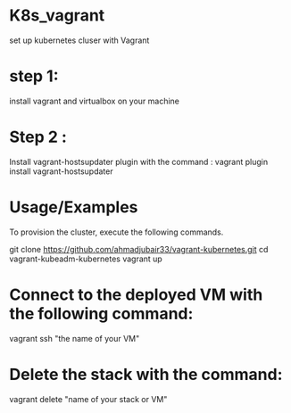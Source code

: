 # K8s_vagrant
set up kubernetes cluser with Vagrant 

# step 1:
install vagrant and virtualbox on your machine 

# Step 2 :

Install vagrant-hostsupdater plugin with the command :
vagrant plugin install vagrant-hostsupdater

# Usage/Examples

To provision the cluster, execute the following commands.

git clone https://github.com/ahmadjubair33/vagrant-kubernetes.git
cd vagrant-kubeadm-kubernetes
vagrant up


# Connect to the deployed VM with the following command:  

vagrant ssh "the name of your VM"

# Delete the stack with the command: 
  
vagrant delete "name of your stack or VM"
  
